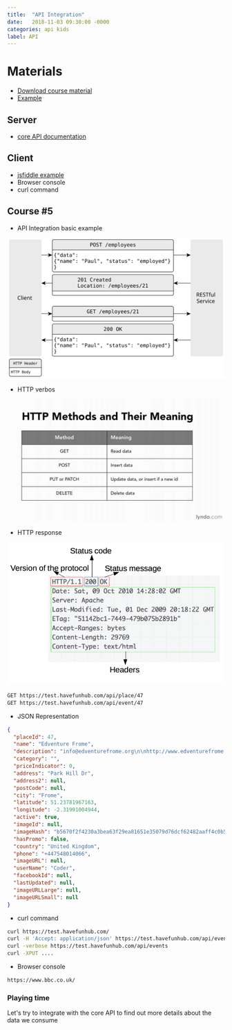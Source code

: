 ```yaml
---
title:  "API Integration"
date:   2018-11-03 09:30:00 -0000
categories: api kids
label: API
---
```


# Materials

*   [Download course material](/course-5/example.zip "Download the starter pack")
*   [Example](/course-5/index.html "This is an example")


## Server

*   [core API documentation](https://test.havefunhub.com/api-doc "API documentation")

## Client

*   [jsfiddle example](https://jsfiddle.net/fieder/q4bv0w9p "Template")
*    Browser console
*    curl command	


## Course #5

* API Integration basic example

![](/course-5/POST-for-Creation.svg)

* HTTP verbos

![](/course-5/HTTP-Verbs.jpg)

* HTTP response 

![](/course-5/HTTP-Response.png)

```sh
GET https://test.havefunhub.com/api/place/47
GET https://test.havefunhub.com/api/event/47
```
* JSON Representation

```json
{
  "placeId": 47,
  "name": "Edventure Frome",
  "description": "info@edventurefrome.org\n\nhttp://www.edventurefrome.org",
  "category": "",
  "priceIndicator": 0,
  "address": "Park Hill Dr",
  "address2": null,
  "postCode": null,
  "city": "Frome",
  "latitude": 51.23781967163,
  "longitude": -2.31991004944,
  "active": true,
  "imageId": null,
  "imageHash": "b5670f2f4230a3bea63f29ea81651e35079d76dcf62482aaff4c0b5b1bbd62b1",
  "hasPromo": false,
  "country": "United Kingdom",
  "phone": "+447548014066",
  "imageURL": null,
  "userName": "Coder",
  "facebookId": null,
  "lastUpdated": null,
  "imageURLLarge": null,
  "imageURLSmall": null
}


```

* curl command

```sh
curl https://test.havefunhub.com/
curl -H 'Accept: application/json' https://test.havefunhub.com/api/event/47
curl -verbose https://test.havefunhub.com/api/events
curl -XPUT ....

```

* Browser console

```sh
https://www.bbc.co.uk/

```

### Playing time

Let's try to integrate with the core API to find out more details about the data we consume
